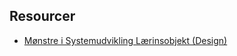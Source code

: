 ## Resourcer
- [Mønstre i Systemudvikling Lærinsobjekt (Design)](https://rise.articulate.com/share/Z_DVWywECFo9goC6bVPMUF1ltBmEcxoF#/lessons/Ugpk6tuhMIJ2HNHu4n0BQ0mvmxmEVzQi)